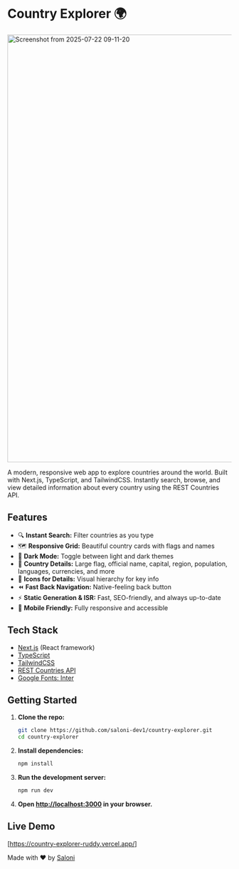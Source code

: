 # Country Explorer 🌍

<img width="1850" height="959" alt="Screenshot from 2025-07-22 09-11-20" src="https://github.com/user-attachments/assets/e0056000-e972-46d7-8189-54c3113df47a" />

A modern, responsive web app to explore countries around the world. Built with Next.js, TypeScript, and TailwindCSS. Instantly search, browse, and view detailed information about every country using the REST Countries API.

## Features

- 🔍 **Instant Search:** Filter countries as you type
- 🗺️ **Responsive Grid:** Beautiful country cards with flags and names
- 🌙 **Dark Mode:** Toggle between light and dark themes
- 📄 **Country Details:** Large flag, official name, capital, region, population, languages, currencies, and more
- 🧭 **Icons for Details:** Visual hierarchy for key info
- ⏪ **Fast Back Navigation:** Native-feeling back button
- ⚡ **Static Generation & ISR:** Fast, SEO-friendly, and always up-to-date
- 📱 **Mobile Friendly:** Fully responsive and accessible

## Tech Stack

- [Next.js](https://nextjs.org/) (React framework)
- [TypeScript](https://www.typescriptlang.org/)
- [TailwindCSS](https://tailwindcss.com/)
- [REST Countries API](https://restcountries.com/)
- [Google Fonts: Inter](https://fonts.google.com/specimen/Inter)
    

## Getting Started

1. **Clone the repo:**
   ```sh
   git clone https://github.com/saloni-dev1/country-explorer.git
   cd country-explorer
   ```
2. **Install dependencies:**
   ```sh
   npm install
   ```
3. **Run the development server:**
   ```sh
   npm run dev
   ```
4. **Open [http://localhost:3000](http://localhost:3000) in your browser.**

## Live Demo
 [https://country-explorer-ruddy.vercel.app/] 

Made with ❤️ by [Saloni](https://github.com/saloni-dev1)
